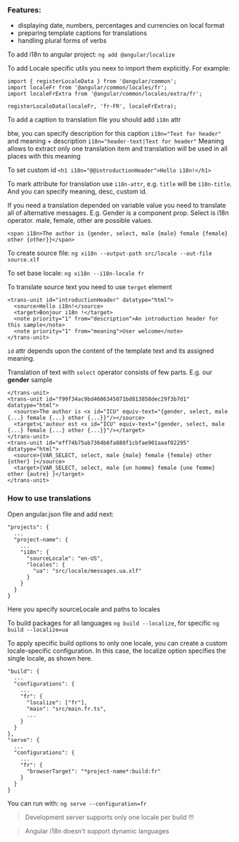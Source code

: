 ### Features: 
- displaying date, numbers, percentages and currencies on local format
- preparing template captions for translations
- handling plural forms of verbs

To add i18n to angular project: `ng add @angular/localize`

To add Locale specific utils you neex to import them explicitly. For example:
```
import { registerLocaleData } from '@angular/common';
import localeFr from '@angular/common/locales/fr';
import localeFrExtra from '@angular/common/locales/extra/fr';

registerLocaleData(localeFr, 'fr-FR', localeFrExtra);
```

To add a caption to translation file you should add `i18n` attr

btw, you can specify description for this caption `i18n="Text for header"` and meaning + description
`i18n="header-text|Text for header"`
Meaning allows to extract only one translation item and translation will be used in all places with this meaning

To set custom id `<h1 i18n="@@introductionHeader">Hello i18n!</h1>`

To mark attribute for translation use `i18n-attr`, e.g. `title` will be `i18n-title`. And you can specify meaning, desc, custom id.

If you need a translation depended on variable value you need to translate all of alternative messages.
E.g. Gender is a component prop. Select is i18n operator. male, female, other are possible values.
```
<span i18n>The author is {gender, select, male {male} female {female} other {other}}</span>
```

To create source file: `ng xi18n --output-path src/locale --out-file source.xlf `

To set base locale: `ng xi18n --i18n-locale fr`

To translate source text you need to use `terget` element
```
<trans-unit id="introductionHeader" datatype="html">
  <source>Hello i18n!</source>
  <target>Bonjour i18n !</target>
  <note priority="1" from="description">An introduction header for this sample</note>
  <note priority="1" from="meaning">User welcome</note>
</trans-unit>
```
`id` attr depends upon the content of the template text and its assigned meaning.

Translation of text with `select` operator consists of few parts. E.g. our <strong>gender</strong> sample
```
</trans-unit>
<trans-unit id="f99f34ac9bd4606345071bd813858dec29f3b7d1" datatype="html">
  <source>The author is <x id="ICU" equiv-text="{gender, select, male {...} female {...} other {...}}"/></source>
  <target>L'auteur est <x id="ICU" equiv-text="{gender, select, male {...} female {...} other {...}}"/></target>
</trans-unit>
<trans-unit id="eff74b75ab7364b6fa888f1cbfae901aaaf02295" datatype="html">
  <source>{VAR_SELECT, select, male {male} female {female} other {other} }</source>
  <target>{VAR_SELECT, select, male {un homme} female {une femme} other {autre} }</target>
</trans-unit>
```

### How to use translations

Open angular.json file and add next:

```
"projects": {
  ...
  "project-name": {
    ...
    "i18n": {
      "sourceLocale": "en-US",
      "locales": {
        "ua": "src/locale/messages.ua.xlf"
      }
    }
  }
}
```
Here you specify sourceLocale and paths to locales

To build packages for all languages `ng build --localize`, for specific `ng build --localize=ua`

To apply specific build options to only one locale, you can create a custom locale-specific configuration. In this case, the localize option specifies the single locale, as shown here.
```
"build": {
  ...
  "configurations": {
    ...
    "fr": {
      "localize": ["fr"],
      "main": "src/main.fr.ts",
      ...
    }
  }
},
"serve": {
  ...
  "configurations": {
    ...
    "fr": {
      "browserTarget": "*project-name*:build:fr"
    }
  }
}
```
You can run with: `ng serve --configuration=fr`

> Development server supports only one locale per build !!!

> Angular i18n doesn't support dynamic languages

